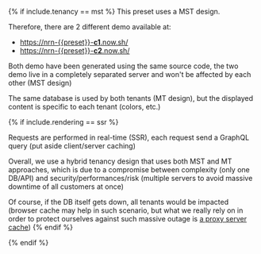 {% if include.tenancy == mst %}
This preset uses a MST design.

Therefore, there are 2 different demo available at:
- [https://nrn-{{preset}}-**c1**.now.sh/](https://nrn-{{preset}}-c1.now.sh/)
- [https://nrn-{{preset}}-**c2**.now.sh/](https://nrn-{{preset}}-c2.now.sh/)

Both demo have been generated using the same source code, the two demo live in a completely separated server and won't be affected by each other (MST design)

The same database is used by both tenants (MT design), but the displayed content is specific to each tenant (colors, etc.)

{% if include.rendering == ssr %}

Requests are performed in real-time (SSR), each request send a GraphQL query (put aside client/server caching)

Overall, we use a hybrid tenancy design that uses both MST and MT approaches, which is due to a compromise between complexity (only one DB/API) and security/performances/risk (multiple servers to avoid massive downtime of all customers at once)

Of course, if the DB itself gets down, all tenants would be impacted (browser cache may help in such scenario, but what we really rely on in order to protect ourselves against such massive outage is [a proxy server cache](https://github.com/UnlyEd/GraphCMS-cache-boilerplate))
{% endif %}

{% endif %}
